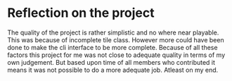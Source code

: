 Reflection on the project
=========================
The quality of the project is rather simplistic and no where near playable.
This was because of incomplete tile class. However more could have been done
to make the cli interface to be more complete. Because of all these factors
this project for me was not close to adequate quality in terms of my own
judgement. But based upon time of all members who contributed it means it was
not possible to do a more adequate job. Atleast on my end.